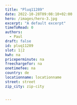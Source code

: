 ```yaml
---
title: "Pluq11289"
date: 2022-10-28T09:08:10+02:00
hero: /images/hero-3.jpg
excerpt: "A default excerpt"
timeToRead: 0
authors:
  - Paul
draft: false
id: pluq11289
slot: 1|2
kwh: na
priceperminute: na
freechargefor: na
onetimefee: na
country: de
locationname: locationname
street: street
zip_city: zip-city


---
```

